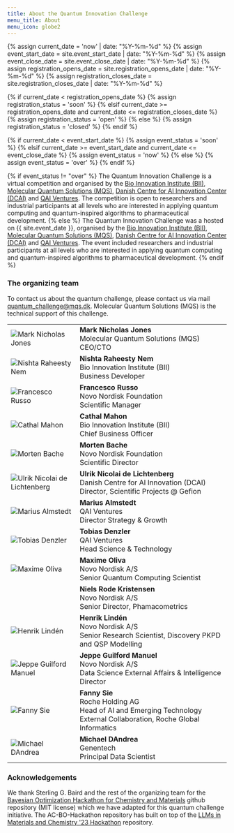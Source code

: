 ```yaml
---
title: About the Quantum Innovation Challenge
menu_title: About
menu_icon: globe2
---
```

{% assign current_date = 'now' | date: "%Y-%m-%d" %}
{% assign event_start_date = site.event_start_date | date: "%Y-%m-%d" %}
{% assign event_close_date = site.event_close_date | date: "%Y-%m-%d" %}
{% assign registration_opens_date = site.registration_opens_date | date: "%Y-%m-%d" %}
{% assign registration_closes_date = site.registration_closes_date | date: "%Y-%m-%d" %}

{% if current_date < registration_opens_date %}
    {% assign registration_status = 'soon' %}
{% elsif current_date >= registration_opens_date and current_date <= registration_closes_date %}
    {% assign registration_status = 'open' %}
{% else %}
    {% assign registration_status = 'closed' %}
{% endif %}

{% if current_date < event_start_date %}
    {% assign event_status = 'soon' %}
{% elsif current_date >= event_start_date and current_date <= event_close_date %}
    {% assign event_status = 'now' %}
{% else %}
    {% assign event_status = 'over' %}
{% endif %}

{% if event_status != "over" %}
The Quantum Innovation Challenge is a virtual competition and organised by the [Bio Innovation Institute (BII)](https://bii.dk), [Molecular Quantum Solutions (MQS)](https://mqs.dk), [Danish Centre for AI Innovation Center (DCAI)](https://dcai.dk) and [QAI Ventures](https://qai-ventures.com).
The competition is open to researchers and industrial participants at all levels who are interested in applying quantum computing and quantum-inspired algorithms to pharmaceutical development.
{% else %}
The Quantum Innovation Challenge was a hosted on {{ site.event_date }}, organised by the [Bio Innovation Institute (BII)](https://bii.dk), [Molecular Quantum Solutions (MQS)](https://mqs.dk), [Danish Centre for AI Innovation Center (DCAI)](https://dcai.dk) and [QAI Ventures](https://qai-ventures.com).
The event included researchers and industrial participants at all levels who are interested in applying quantum computing and quantum-inspired algorithms to pharmaceutical development.
{% endif %}

### The organizing team

To contact us about the quantum challenge, please contact us via mail quantum_challenge@mqs.dk. Molecular Quantum Solutions (MQS) is the technical support of this challenge.

<table class="team-list">
    <tr>
        <td>
            <img alt="Mark Nicholas Jones" src="https://avatars.githubusercontent.com/u/61972059?v=4">
        </td>
        <td>
            <strong>Mark Nicholas Jones</strong>
            <span class="profile-links">
                <a title="Website" href="https://mqs.dk/"><i class="bi bi-globe2"></i></a> 
                <a title="GitHub" href="https://github.com/MQS-mark"><i class="bi bi-github"></i></a>
                <a title="LinkedIn" href="https://www.linkedin.com/in/mark-nicholas-jones-7730b1b4"><i class="bi bi-linkedin"></i></a>
            </span>
            <br>Molecular Quantum Solutions (MQS)
            <br>CEO/CTO
        </td>
    </tr>
       <tr>
        <td>
            <img alt="Nishta Raheesty Nem" src="https://bii.dk/media/pkqfmujr/nishta-raheesty-nem-00089-g.jpg?rxy=0.629281372476021,0.47382116554450443&width=366&height=355&v=1dba9eb1d9e1670&format=webp&quality=85">
        </td>
        <td>
            <strong>Nishta Raheesty Nem</strong>
            <span class="profile-links">
                <a title="Website" href="https://bii.dk"><i class="bi bi-globe2"></i></a> 
                <a title="LinkedIn" href="https://www.linkedin.com/in/raheestynem"><i class="bi bi-linkedin"></i></a>
            </span>
            <br>Bio Innovation Institute (BII)
            <br>Business Developer
        </td>
    </tr>
    <tr>
        <td>
            <img alt="Francesco Russo" src="https://novonordiskfonden.dk//app/uploads/Francesco_Russo_FRU_NNF_TEMP-150x150.jpg">
        </td>
        <td>
            <strong>Francesco Russo</strong>
             <span class="profile-links">
                <a title="Website" href="https://novonordiskfonden.dk/"><i class="bi bi-globe2"></i></a>
                <a title="LinkedIn" href="https://www.linkedin.com/in/russof85"><i class="bi bi-linkedin"></i></a>
            </span>
            <br>Novo Nordisk Foundation
            <br>Scientific Manager
        </td>
    </tr>
    <tr>
        <td>
            <img alt="Cathal Mahon" src="https://bii.dk/media/jdejbvl4/cathal-00648-g.jpg?rxy=0.6401117218224771,0.3826642854564162&width=366&height=355&v=1dba9ead369cf90&format=webp&quality=85">
        </td>
        <td>
            <strong>Cathal Mahon</strong>
            <span class="profile-links">
                <a title="Website" href="https://bii.dk/"><i class="bi bi-globe2"></i></a>
                <a title="LinkedIn" href="https://www.linkedin.com/in/cathalmahon"><i class="bi bi-linkedin"></i></a>
            </span>
            <br>Bio Innovation Institute (BII)
            <br>Chief Business Officer
        </td>
    </tr>
        <tr>
        <td>
            <img alt="Morten Bache" src="https://media.licdn.com/dms/image/v2/C4D03AQEaKrX4l2GVKQ/profile-displayphoto-shrink_200_200/profile-displayphoto-shrink_200_200/0/1535103225764?e=2147483647&v=beta&t=C4hMV2s6Y6P1_eUMOS-DOas00NqQY2F94ZJThQAQcdE">
        </td>
        <td>
            <strong>Morten Bache</strong>
             <span class="profile-links">
                <a title="Website" href="https://novonordiskfonden.dk/"><i class="bi bi-globe2"></i></a>
                <a title="LinkedIn" href="https://www.linkedin.com/in/mortenbache/"><i class="bi bi-linkedin"></i></a>
            </span>
            <br>Novo Nordisk Foundation
            <br>Scientific Director
        </td>
    </tr>
    <tr>
        <td>
            <img alt="Ulrik Nicolai de Lichtenberg" src="https://media.licdn.com/dms/image/v2/D4E03AQGU0Z-c6a_c_g/profile-displayphoto-shrink_200_200/B4EZTwjmTMHcAY-/0/1739202651786?e=1756339200&v=beta&t=CMwib8lDoCb0RQEtv1isPoVrpGQvALT1EzWCTQ6vz9g">
        </td>
        <td>
            <strong>Ulrik Nicolai de Lichtenberg</strong>
             <span class="profile-links">
                <a title="Website" href="https://dcai.dk"><i class="bi bi-globe2"></i></a>
                <a title="LinkedIn" href="https://www.linkedin.com/in/ulrik-nicolai-de-lichtenberg"><i class="bi bi-linkedin"></i></a>
            </span>
            <br>Danish Centre for AI Innovation (DCAI)
            <br>Director, Scientific Projects @ Gefion
        </td>
    </tr>
    <tr>
        <td>
            <img alt="Marius Almstedt" src="https://images.squarespace-cdn.com/content/v1/659418820e4ebd577040f8e7/7c12748e-26b5-43f7-a27f-d270344268b0/Marius+Almstedt.jpg?format=500w">
        </td>
        <td>
            <strong>Marius Almstedt</strong>
            <span class="profile-links">
                <a title="Website" href="https://qai-ventures.com"><i class="bi bi-globe2"></i></a>
                <a title="LinkedIn" href="https://www.linkedin.com/in/mariusalmstedt/"><i class="bi bi-linkedin"></i></a>
            </span>
            <br>QAI Ventures
            <br>Director Strategy & Growth
        </td>
    </tr>
        <tr>
        <td>
            <img alt="Tobias Denzler" src="https://images.squarespace-cdn.com/content/v1/659418820e4ebd577040f8e7/4738aa39-1aa1-422b-ac6e-ce593bedee82/Tobias-Denzler_QAI-Ventures.jpg?format=500w">
        </td>
        <td>
            <strong>Tobias Denzler</strong>
            <span class="profile-links">
                <a title="Website" href="https://qai-ventures.com"><i class="bi bi-globe2"></i></a>
                <a title="LinkedIn" href="https://www.linkedin.com/in/tdenzler/"><i class="bi bi-linkedin"></i></a>
            </span>
            <br>QAI Ventures
            <br>Head Science & Technology
        </td>
    </tr>
     <tr>
        <td>
            <img alt="Maxime Oliva" src="https://media.licdn.com/dms/image/v2/D4E03AQFAol6_qNk28w/profile-displayphoto-crop_800_800/B4EZfvGHdNHEAI-/0/1752063047959?e=1757548800&v=beta&t=AQEDd5F13Pr4HTsQF28yrRK7jG8mHaZH8h0ae7hWkbA">
        </td>
        <td>
            <strong>Maxime Oliva</strong>
            <span class="profile-links">
                <a title="Website" href="https://novonordisk.com"><i class="bi bi-globe2"></i></a>
                <a title="LinkedIn" href="https://www.linkedin.com/in/maxime-oliva-414bb4117/"><i class="bi bi-linkedin"></i></a>
            </span>
            <br>Novo Nordisk A/S
            <br>Senior Quantum Computing Scientist
        </td>
    </tr>
    <tr>
        <td>
            <img alt="" src=" ">
        </td>
        <td>
            <strong>Niels Rode Kristensen</strong>
            <span class="profile-links">
                <a title="Website" href="https://novonordisk.com"><i class="bi bi-globe2"></i></a>
                <a title="LinkedIn" href="https://www.linkedin.com/in/niels-rode-kristensen-aa5749/"><i class="bi bi-linkedin"></i></a>
            </span>
            <br>Novo Nordisk A/S
            <br>Senior Director, Phamacometrics
        </td>
    </tr>
        <tr>
        <td>
            <img alt="Henrik Lindén" src="https://media.licdn.com/dms/image/v2/D4D03AQEg8vAWmvuRIA/profile-displayphoto-shrink_800_800/profile-displayphoto-shrink_800_800/0/1726240331849?e=1757548800&v=beta&t=BpUfM9Qkf_jG4kYLLGh3MmKVnOEZt2LwzMdRTAMFumw">
        </td>
        <td>
            <strong>Henrik Lindén</strong>
            <span class="profile-links">
                <a title="Website" href="https://novonordisk.com"><i class="bi bi-globe2"></i></a>
                <a title="LinkedIn" href="https://www.linkedin.com/in/henrik-lind%C3%A9n-b21636162/"><i class="bi bi-linkedin"></i></a>
            </span>
            <br>Novo Nordisk A/S
            <br>Senior Research Scientist, Discovery PKPD and QSP Modelling
        </td>
    </tr>
    <tr>
        <td>
            <img alt="Jeppe Guilford Manuel" src="https://media.licdn.com/dms/image/v2/C5603AQGjoiskafwvWA/profile-displayphoto-shrink_800_800/profile-displayphoto-shrink_800_800/0/1536676282951?e=1757548800&v=beta&t=fNVWKne-8FuBk_lKoI57x_TQyUuTByS4RqZP59X_9Mc">
        </td>
        <td>
            <strong>Jeppe Guilford Manuel</strong>
            <span class="profile-links">
                <a title="Website" href="https://novonordisk.com"><i class="bi bi-globe2"></i></a>
                <a title="LinkedIn" href="https://www.linkedin.com/in/jeppe-g-manuel-318532/"><i class="bi bi-linkedin"></i></a>
            </span>
            <br>Novo Nordisk A/S
            <br>Data Science External Affairs & Intelligence Director
        </td>
    </tr>
    <tr>
        <td>
            <img alt="Fanny Sie" src="https://media.licdn.com/dms/image/v2/D5603AQE1c-71_hfncQ/profile-displayphoto-shrink_200_200/profile-displayphoto-shrink_200_200/0/1672708912309?e=1757548800&v=beta&t=2vJCKECC7ixHzPOst-knCZFq9-IrD_XqvhhLxA0RCao">
        </td>
        <td>
            <strong>Fanny Sie</strong>
            <span class="profile-links">
                <a title="Website" href="https://roche.com"><i class="bi bi-globe2"></i></a>
                <a title="LinkedIn" href="https://www.linkedin.com/in/fanny-sie-92966940/"><i class="bi bi-linkedin"></i></a>
            </span>
            <br>Roche Holding AG
            <br>Head of AI and Emerging Technology External Collaboration, Roche Global Informatics
        </td>
    </tr>
        <tr>
        <td>
            <img alt="Michael DAndrea" src="https://media.licdn.com/dms/image/v2/C5603AQH2V3Hc_jew8Q/profile-displayphoto-shrink_200_200/profile-displayphoto-shrink_200_200/0/1649388837889?e=1757548800&v=beta&t=ZUpKaLD5gff86CMkNQcapvCNrmyW7injBcwRz5fQUe0">
        </td>
        <td>
            <strong>Michael DAndrea</strong>
            <span class="profile-links">
                <a title="Website" href="https://roche.com"><i class="bi bi-globe2"></i></a>
                <a title="LinkedIn" href="https://www.linkedin.com/in/michaeldandreaus/"><i class="bi bi-linkedin"></i></a>
            </span>
            <br>Genentech
            <br>Principal Data Scientist
        </td>
    </tr>
</table>

### Acknowledgements

We thank Sterling G. Baird and the rest of the organizing team for the [Bayesian Optimization Hackathon for Chemistry and Materials](https://github.com/AC-BO-Hackathon/ac-bo-hackathon.github.io) github repository (MIT license) which we have adapted for this quantum challenge initiative.
The AC-BO-Hackathon repository has built on top of the [LLMs in Materials and Chemistry '23 Hackathon](https://materials-data-facility.github.io/llm-hackathon/) repository.
